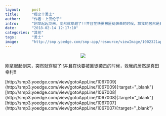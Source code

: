 ```yaml
---
layout:     post
title:      "樱之十勇士"
author:     "作者：上田伦子"
intro:      "刚拿起起剑来，突然就穿越了!!并且在快要被匪徒袭击的时候，救我的居然是真田幸村!!"
date:       "2018-02-14 12:17:10"
categories: "其他"
tags:       "勇士"
image:      "http://smp.yoedge.com/smp-app/resource/viewImage/1002321appline.png"
---
```

<div style="text-align: center">
<p><img src="http://smp.yoedge.com/smp-app/resource/viewImage/1002321appline.png"/></p>
</div>
<p class="post-meta">
<span>刚拿起起剑来，突然就穿越了!!并且在快要被匪徒袭击的时候，救我的居然是真田幸村!!</span>
</p>
[http://smp3.yoedge.com/view/gotoAppLine/1067009](http://smp3.yoedge.com/view/gotoAppLine/1067009){:target="_blank"}
[http://smp3.yoedge.com/view/gotoAppLine/1067008](http://smp3.yoedge.com/view/gotoAppLine/1067008){:target="_blank"}
[http://smp3.yoedge.com/view/gotoAppLine/1067007](http://smp3.yoedge.com/view/gotoAppLine/1067007){:target="_blank"}


